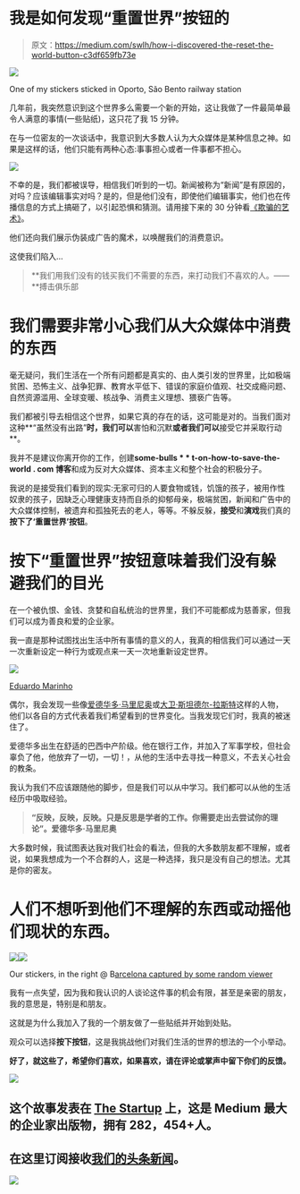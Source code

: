 # 我是如何发现“重置世界”按钮的

> 原文：<https://medium.com/swlh/how-i-discovered-the-reset-the-world-button-c3df659fb73e>

![](img/fb25088372017275077ad4b06db93100.png)

One of my stickers sticked in Oporto, São Bento railway station

几年前，我突然意识到这个世界多么需要一个新的开始，这让我做了一件最简单最令人满意的事情(一些贴纸)，这只花了我 15 分钟。

在与一位密友的一次谈话中，我意识到大多数人认为大众媒体是某种信息之神。如果是这样的话，他们只能有两种心态:事事担心或者一件事都不担心。

![](img/b9610b9bf11090e33c906365c5d7fc54.png)

不幸的是，我们都被误导，相信我们听到的一切。新闻被称为“新闻”是有原因的，对吗？应该编辑事实对吗？是的，但是他们没有，即使他们编辑事实，他们也在传播信息的方式上搞砸了，以引起恐惧和猜测。请用接下来的 30 分钟看[《欺骗的艺术》](https://www.youtube.com/watch?v=NAmGnyj0u7E)。

他们还向我们展示伪装成广告的魔术，以唤醒我们的消费意识。

这使我们陷入…

> **我们用我们没有的钱买我们不需要的东西，来打动我们不喜欢的人。——**搏击俱乐部

# 我们需要非常小心我们从大众媒体中消费的东西

毫无疑问，我们生活在一个所有问题都是真实的、由人类引发的世界里，比如极端贫困、恐怖主义、战争犯罪、教育水平低下、错误的家庭价值观、社交成瘾问题、自然资源滥用、全球变暖、核战争、消费主义理想、猥亵广告等。

我们都被引导去相信这个世界，如果它真的存在的话，这可能是对的。当我们面对这种**“虽然没有出路”**时，我们可以**害怕和沉默**或者我们可以**接受它并采取行动**。

我并不是建议你离开你的工作，创建**some-bulls * * t-on-how-to-save-the-world . com 博客**和成为反对大众媒体、资本主义和整个社会的积极分子。

我说的是接受我们看到的现实:无家可归的人要食物或钱，饥饿的孩子，被用作性奴隶的孩子，因缺乏心理健康支持而自杀的抑郁母亲，极端贫困，新闻和广告中的大众媒体控制，被遗弃和孤独死去的老人，等等。不躲反躲，**接受**和**演戏**我们真的**按下了‘重置世界’按钮**。

# **按下“重置世界”按钮意味着我们没有躲避我们的目光**

在一个被仇恨、金钱、贪婪和自私统治的世界里，我们不可能都成为慈善家，但我们可以成为善良和爱的企业家。

我一直是那种试图找出生活中所有事情的意义的人，我真的相信我们可以通过一天一次重新设定一种行为或观点来一天一次地重新设定世界。

![](img/0820ca8d8b28678dd6db2fd44bc81851.png)

[Eduardo Marinho](http://observareabsorver.blogspot.pt/)

偶尔，我会发现一些像[爱德华多·马里尼奥](http://observareabsorver.blogspot.pt/)或[大卫·斯坦德尔-拉斯特](https://www.ted.com/speakers/br_david_steindl_rast)这样的人物，他们以各自的方式代表着我们希望看到的世界变化。当我发现它们时，我真的被迷住了。

爱德华多出生在舒适的巴西中产阶级。他在银行工作，并加入了军事学校，但社会辜负了他，他放弃了一切，一切！，从他的生活中去寻找一种意义，不去关心社会的教条。

我认为我们不应该跟随他的脚步，但是我们可以从中学习。我们都可以从他的生活经历中吸取经验。

> **“反映，反映，反映。只是反思是学者的工作。你需要走出去尝试你的理论”。爱德华多·马里尼奥**

大多数时候，我试图表达我对我们社会的看法，但我的大多数朋友都不理解，或者说，如果我想成为一个不合群的人，这是一种选择，我只是没有自己的想法。尤其是你的密友。

# 人们不想听到他们不理解的东西或动摇他们现状的东西。

![](img/751a4cfa43a10200b38b4191c78e3428.png)![](img/86d994952ec219a5d1d58c34f0db4ce7.png)

Our stickers, in the right @ B[arcelona captured by some random viewer](https://www.instagram.com/p/-j8xzMsyip/?tagged=presstoresettheworld)

我有一点失望，因为我和我认识的人谈论这件事的机会有限，甚至是亲密的朋友，我的意思是，特别是和朋友。

这就是为什么我加入了我的一个朋友做了一些贴纸并开始到处贴。

观众可以选择**按下按钮**，这是我挑战他们对我们生活的世界的想法的一个小举动。

**好了，就这些了，希望你们喜欢，如果喜欢，请在评论或掌声中留下你们的反馈。**

![](img/731acf26f5d44fdc58d99a6388fe935d.png)

## 这个故事发表在 [The Startup](https://medium.com/swlh) 上，这是 Medium 最大的企业家出版物，拥有 282，454+人。

## 在这里订阅接收[我们的头条新闻](http://growthsupply.com/the-startup-newsletter/)。

![](img/731acf26f5d44fdc58d99a6388fe935d.png)